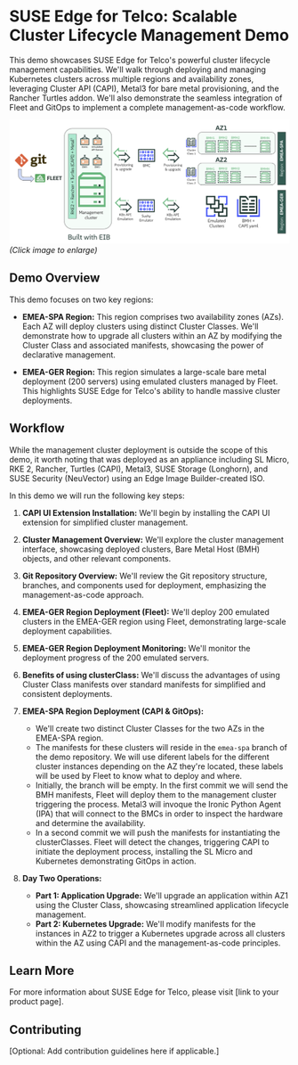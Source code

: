 # SUSE Edge for Telco: Scalable Cluster Lifecycle Management Demo

This demo showcases SUSE Edge for Telco's powerful cluster lifecycle management capabilities. We'll walk through deploying and managing Kubernetes clusters across multiple regions and availability zones, leveraging Cluster API (CAPI), Metal3 for bare metal provisioning, and the Rancher Turtles addon.  We'll also demonstrate the seamless integration of Fleet and GitOps to implement a complete management-as-code workflow.

[![Demo MWC 2025](/resources/images/Demo-MWC2025.png "Lab structure and components")](/resources/images/Demo-MWC2025.png)  *(Click image to enlarge)*

## Demo Overview

This demo focuses on two key regions:

* **EMEA-SPA Region:** This region comprises two availability zones (AZs). Each AZ will deploy clusters using distinct Cluster Classes.  We'll demonstrate how to upgrade all clusters within an AZ by modifying the Cluster Class and associated manifests, showcasing the power of declarative management.

* **EMEA-GER Region:**  This region simulates a large-scale bare metal deployment (200 servers) using emulated clusters managed by Fleet.  This highlights SUSE Edge for Telco's ability to handle massive cluster deployments.

## Workflow

While the management cluster deployment is outside the scope of this demo, it worth noting that was deployed as an appliance including SL Micro, RKE 2, Rancher, Turtles (CAPI), Metal3, SUSE Storage (Longhorn), and SUSE Security (NeuVector) using an Edge Image Builder-created ISO.

In this demo we will run the following key steps:

1. **CAPI UI Extension Installation:**  We'll begin by installing the CAPI UI extension for simplified cluster management.

2. **Cluster Management Overview:**  We'll explore the cluster management interface, showcasing deployed clusters, Bare Metal Host (BMH) objects, and other relevant components.

3. **Git Repository Overview:**  We'll review the Git repository structure, branches, and components used for deployment, emphasizing the management-as-code approach.

4. **EMEA-GER Region Deployment (Fleet):** We'll deploy 200 emulated clusters in the EMEA-GER region using Fleet, demonstrating large-scale deployment capabilities.

5. **EMEA-GER Region Deployment Monitoring:** We'll monitor the deployment progress of the 200 emulated servers.

6. **Benefits of using clusterClass:** We'll discuss the advantages of using Cluster Class manifests over standard manifests for simplified and consistent deployments.

7. **EMEA-SPA Region Deployment (CAPI & GitOps):**
    * We'll create two distinct Cluster Classes for the two AZs in the EMEA-SPA region.
    * The manifests for these clusters will reside in the `emea-spa` branch of the demo repository. We will use diferent labels for the different cluster instances depending on the AZ they're located, these labels will be used by Fleet to know what to deploy and where.
    * Initially, the branch will be empty. In the first commit we will send the BMH manifests, Fleet will deploy them to the management cluster triggering the process. Metal3 will invoque the Ironic Python Agent (IPA) that will connect to the BMCs in order to inspect the hardware and determine the availability.
    * In a second commit we will push the manifests for instantiating the clusterClasses. Fleet will detect the changes, triggering CAPI to initiate the deployment process, installing the SL Micro and Kubernetes demonstrating GitOps in action.

8. **Day Two Operations:**
    * **Part 1: Application Upgrade:** We'll upgrade an application within AZ1 using the Cluster Class, showcasing streamlined application lifecycle management.
    * **Part 2: Kubernetes Upgrade:** We'll modify manifests for the instances in AZ2 to trigger a Kubernetes upgrade across all clusters within the AZ using CAPI and the management-as-code principles.

## Learn More

For more information about SUSE Edge for Telco, please visit [link to your product page].

## Contributing

[Optional: Add contribution guidelines here if applicable.]